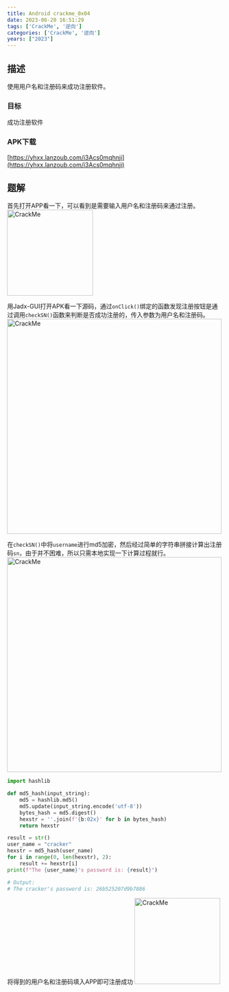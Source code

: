 ```yaml
---
title: Android crackme_0x04
date: 2023-06-20 16:51:29
tags: ['CrackMe', '逆向']
categories: ['CrackMe', '逆向']
years: ["2023"]
---
```


## 描述

使用用户名和注册码来成功注册软件。

### 目标

成功注册软件

### APK下载

[https://yhxx.lanzoub.com/i3Acs0mqhnji](https://yhxx.lanzoub.com/i3Acs0mqhnji)

## 题解

首先打开APP看一下，可以看到是需要输入用户名和注册码来通过注册。
<img src="https://cloud.hive-net.cn/gallery-api/fs/show-gallery/2024_09_25_REl7Wz.jpg" width="200" alt="CrackMe" />

用Jadx-GUI打开APK看一下源码，通过`onClick()`绑定的函数发现注册按钮是通过调用`checkSN()`函数来判断是否成功注册的，传入参数为用户名和注册码。
<img src="https://cloud.hive-net.cn/gallery-api/fs/show-gallery/2024_09_25_Foj31S.png" width="500" alt="CrackMe" />

在`checkSN()`中将`username`进行md5加密，然后经过简单的字符串拼接计算出注册码`sn`，由于并不困难，所以只需本地实现一下计算过程就行。
<img src="https://cloud.hive-net.cn/gallery-api/fs/show-gallery/2024_09_25_LL1HKk.png" width="500" alt="CrackMe" />

```Python
import hashlib

def md5_hash(input_string):
    md5 = hashlib.md5()
    md5.update(input_string.encode('utf-8'))
    bytes_hash = md5.digest()
    hexstr = ''.join(f'{b:02x}' for b in bytes_hash)
    return hexstr

result = str()
user_name = "cracker"
hexstr = md5_hash(user_name)
for i in range(0, len(hexstr), 2):
    result += hexstr[i]
print(f"The {user_name}'s password is: {result}")

# Output:
# The cracker's password is: 26b525207d9b7886
```

将得到的用户名和注册码填入APP即可注册成功
<img src="https://cloud.hive-net.cn/gallery-api/fs/show-gallery/2024_09_25_aXmJrb.png" width="200" alt="CrackMe" />